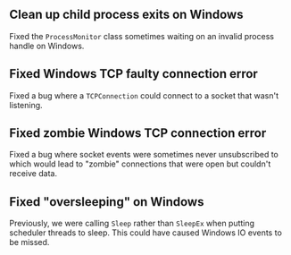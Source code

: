 ## Clean up child process exits on Windows

Fixed the `ProcessMonitor` class sometimes waiting on an invalid process handle on Windows.

## Fixed Windows TCP faulty connection error

Fixed a bug where a `TCPConnection` could connect to a socket that wasn't listening.

## Fixed zombie Windows TCP connection error

Fixed a bug where socket events were sometimes never unsubscribed to which would lead to "zombie" connections that were open but couldn't receive data.

## Fixed "oversleeping" on Windows

Previously, we were calling `Sleep` rather than `SleepEx` when putting scheduler threads to sleep. This could have caused Windows IO events to be missed.

